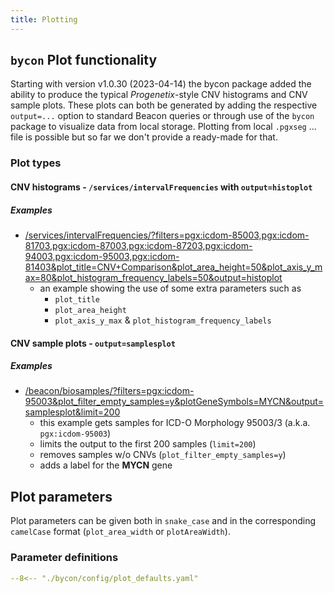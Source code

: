 ```yaml
---
title: Plotting
---
```


## `bycon` Plot functionality

Starting with version v1.0.30 (2023-04-14) the bycon package added the ability
to produce the typical _Progenetix_-style CNV histograms and CNV sample plots. 
These plots can both be generated by adding the respective `output=...` option to
standard Beacon queries or through use of the `bycon` package to visualize data
from local storage. Plotting from local `.pgxseg` ... file is possible but so far
we don't provide a ready-made for that.

### Plot types

#### CNV histograms - `/services/intervalFrequencies` with `output=histoplot`

##### Examples

* [/services/intervalFrequencies/?filters=pgx:icdom-85003,pgx:icdom-81703,pgx:icdom-87003,pgx:icdom-87203,pgx:icdom-94003,pgx:icdom-95003,pgx:icdom-81403&plot_title=CNV+Comparison&plot_area_height=50&plot_axis_y_max=80&plot_histogram_frequency_labels=50&output=histoplot](http://progenetix.org/services/intervalFrequencies/?filters=pgx:icdom-85003,pgx:icdom-81703,pgx:icdom-87003,pgx:icdom-87203,pgx:icdom-94003,pgx:icdom-95003,pgx:icdom-81403&plot_title=CNV+Comparison&plot_area_height=50&plot_axis_y_max=80&plot_histogram_frequency_labels=50&output=histoplot)
    - an example showing the use of some extra parameters such as
        * `plot_title`
        * `plot_area_height`
        * `plot_axis_y_max` & `plot_histogram_frequency_labels`

#### CNV sample plots - `output=samplesplot`

##### Examples

* [/beacon/biosamples/?filters=pgx:icdom-95003&plot_filter_empty_samples=y&plotGeneSymbols=MYCN&output=samplesplot&limit=200](http://progenetix.org/beacon/biosamples/?filters=pgx:icdom-95003&&plot_filter_empty_samples=y&plotGeneSymbols=MYCN&output=samplesplot&limit=200)
    - this example gets samples for ICD-O Morphology 95003/3 (a.k.a. `pgx:icdom-95003`)
    - limits the output to the first 200 samples (`limit=200`)
    - removes samples w/o CNVs (`plot_filter_empty_samples=y`)
    - adds a label for the **MYCN** gene


## Plot parameters

Plot parameters can be given both in `snake_case` and in the corresponding
`camelCase` format (`plot_area_width` or `plotAreaWidth`).


### Parameter definitions

``` yaml title="Plot parameters"
--8<-- "./bycon/config/plot_defaults.yaml"
```